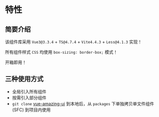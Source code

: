 # 特性

## 简要介绍

该组件库采用 `Vue3@3.3.4` + `TS@4.7.4` + `Vite4.4.3` + `Less@4.1.3` 实现！

所有组件样式 `CSS` 均使用 `box-sizing: border-box;` 模式！

开箱即用！

## 三种使用方式

- 全局引入所有组件
- 按需引入部分组件
- `git clone` [vue-amazing-ui](https://github.com/themusecatcher/vue-amazing-ui) 到本地后，从 `packages` 下单独拷贝单文件组件 (SFC) 到项目内使用

